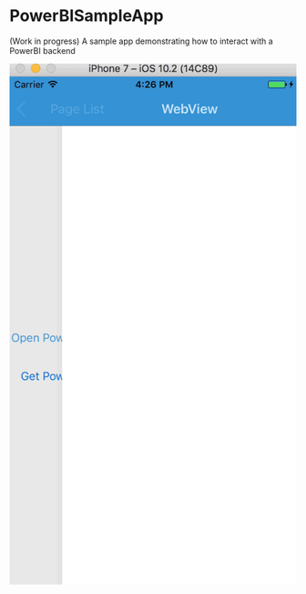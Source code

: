 # PowerBISampleApp

(Work in progress)
A sample app demonstrating how to interact with a PowerBI backend

![Demo](./Artwork/Demo.gif)
